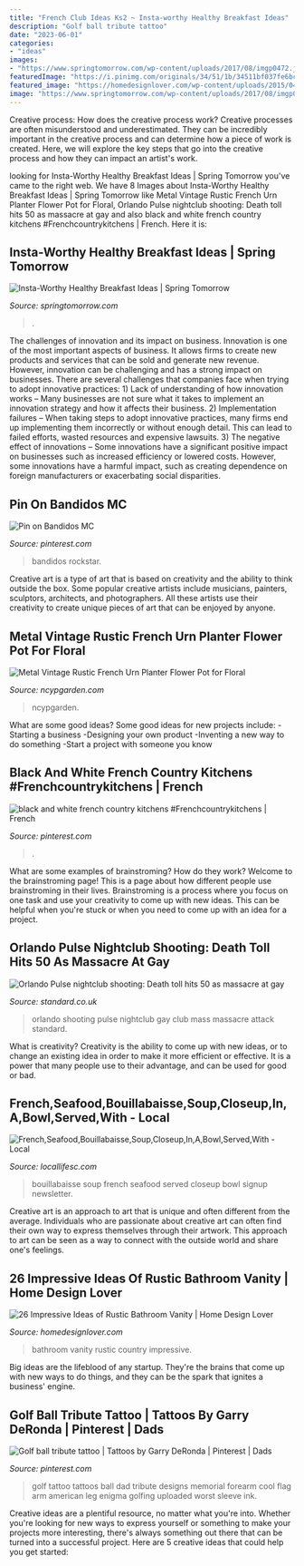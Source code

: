 ```yaml
---
title: "French Club Ideas Ks2 ~ Insta-worthy Healthy Breakfast Ideas"
description: "Golf ball tribute tattoo"
date: "2023-06-01"
categories:
- "ideas"
images:
- "https://www.springtomorrow.com/wp-content/uploads/2017/08/imgp0472.jpg"
featuredImage: "https://i.pinimg.com/originals/34/51/1b/34511bf037fe6bca3ce39ea8596ca229.jpg"
featured_image: "https://homedesignlover.com/wp-content/uploads/2015/04/7-wall-mounted-mirror.jpg"
image: "https://www.springtomorrow.com/wp-content/uploads/2017/08/imgp0472.jpg"
---
```



Creative process: How does the creative process work?
Creative processes are often misunderstood and underestimated. They can be incredibly important in the creative process and can determine how a piece of work is created. Here, we will explore the key steps that go into the creative process and how they can impact an artist's work.

	

		
looking for Insta-Worthy Healthy Breakfast Ideas | Spring Tomorrow you've came to the right web. We have 8 Images about Insta-Worthy Healthy Breakfast Ideas | Spring Tomorrow like Metal Vintage Rustic French Urn Planter Flower Pot for Floral, Orlando Pulse nightclub shooting: Death toll hits 50 as massacre at gay and also black and white french country kitchens #Frenchcountrykitchens | French. Here it is:
		
    
## Insta-Worthy Healthy Breakfast Ideas | Spring Tomorrow

<img loading=lazy src="https://www.springtomorrow.com/wp-content/uploads/2017/08/imgp0472.jpg" onerror="this.onerror=null;this.src='https://tse2.mm.bing.net/th?id=OIP.-VcfrJGj6Fo7Oqp9-j4rhwHaHa&amp;pid=15.1';" alt="Insta-Worthy Healthy Breakfast Ideas | Spring Tomorrow">

_Source: springtomorrow.com_

>. 

	

The challenges of innovation and its impact on business.
Innovation is one of the most important aspects of business. It allows firms to create new products and services that can be sold and generate new revenue. However, innovation can be challenging and has a strong impact on businesses. There are several challenges that companies face when trying to adopt innovative practices: 1) Lack of understanding of how innovation works – Many businesses are not sure what it takes to implement an innovation strategy and how it affects their business. 2) Implementation failures – When taking steps to adopt innovative practices, many firms end up implementing them incorrectly or without enough detail. This can lead to failed efforts, wasted resources and expensive lawsuits. 3) The negative effect of innovations – Some innovations have a significant positive impact on businesses such as increased efficiency or lowered costs. However, some innovations have a harmful impact, such as creating dependence on foreign manufacturers or exacerbating social disparities.

    
## Pin On Bandidos MC

<img loading=lazy src="https://i.pinimg.com/736x/77/05/de/7705de1ee5c0a081e74d841ca9a2e2ec.jpg" onerror="this.onerror=null;this.src='https://tse2.mm.bing.net/th?id=OIP.XjaOfedpihXfOxK3x2t37wHaKl&amp;pid=15.1';" alt="Pin on Bandidos MC">

_Source: pinterest.com_

>bandidos rockstar. 

	

Creative art is a type of art that is based on creativity and the ability to think outside the box. Some popular creative artists include musicians, painters, sculptors, architects, and photographers. All these artists use their creativity to create unique pieces of art that can be enjoyed by anyone.

    
## Metal Vintage Rustic French Urn Planter Flower Pot For Floral

<img loading=lazy src="https://cdn.shopify.com/s/files/1/0244/5295/6234/products/20190516009_1_1200x1200_crop_center.jpg?v=1569138803" onerror="this.onerror=null;this.src='https://tse3.mm.bing.net/th?id=OIP.EEcorC9p3I_S6HDPKg-wdQHaHa&amp;pid=15.1';" alt="Metal Vintage Rustic French Urn Planter Flower Pot for Floral">

_Source: ncypgarden.com_

>ncypgarden. 

	

What are some good ideas?
Some good ideas for new projects include: 
-Starting a business 
-Designing your own product 
-Inventing a new way to do something 
-Start a project with someone you know

    
## Black And White French Country Kitchens #Frenchcountrykitchens | French

<img loading=lazy src="https://i.pinimg.com/originals/34/51/1b/34511bf037fe6bca3ce39ea8596ca229.jpg" onerror="this.onerror=null;this.src='https://tse2.mm.bing.net/th?id=OIP.0tW7CZ77bwMA8vE_plfJhwHaLH&amp;pid=15.1';" alt="black and white french country kitchens #Frenchcountrykitchens | French">

_Source: pinterest.com_

>. 

	

What are some examples of brainstroming? How do they work?
Welcome to the brainstroming page! This is a page about how different people use brainstroming in their lives. Brainstroming is a process where you focus on one task and use your creativity to come up with new ideas. This can be helpful when you're stuck or when you need to come up with an idea for a project.

    
## Orlando Pulse Nightclub Shooting: Death Toll Hits 50 As Massacre At Gay

<img loading=lazy src="https://static.standard.co.uk/s3fs-public/thumbnails/image/2016/06/12/15/orlando4.jpg" onerror="this.onerror=null;this.src='https://tse4.mm.bing.net/th?id=OIP.nNL3a-7uHpOvFudgTIYJBwHaE8&amp;pid=15.1';" alt="Orlando Pulse nightclub shooting: Death toll hits 50 as massacre at gay">

_Source: standard.co.uk_

>orlando shooting pulse nightclub gay club mass massacre attack standard. 

	

What is creativity?
Creativity is the ability to come up with new ideas, or to change an existing idea in order to make it more efficient or effective. It is a power that many people use to their advantage, and can be used for good or bad.

    
## French,Seafood,Bouillabaisse,Soup,Closeup,In,A,Bowl,Served,With - Local

<img loading=lazy src="https://www.locallifesc.com/wp-content/uploads/2021/03/bouillabaisse-SS-scaled.jpg" onerror="this.onerror=null;this.src='https://tse2.mm.bing.net/th?id=OIP.HAf1-9z7g1CCIRKtFVG-BAHaE8&amp;pid=15.1';" alt="French,Seafood,Bouillabaisse,Soup,Closeup,In,A,Bowl,Served,With - Local">

_Source: locallifesc.com_

>bouillabaisse soup french seafood served closeup bowl signup newsletter. 

	

Creative art is an approach to art that is unique and often different from the average. Individuals who are passionate about creative art can often find their own way to express themselves through their artwork. This approach to art can be seen as a way to connect with the outside world and share one's feelings.

    
## 26 Impressive Ideas Of Rustic Bathroom Vanity | Home Design Lover

<img loading=lazy src="https://homedesignlover.com/wp-content/uploads/2015/04/7-wall-mounted-mirror.jpg" onerror="this.onerror=null;this.src='https://tse2.mm.bing.net/th?id=OIP.3iorIT67RE8cds1NkFYPcgHaKT&amp;pid=15.1';" alt="26 Impressive Ideas of Rustic Bathroom Vanity | Home Design Lover">

_Source: homedesignlover.com_

>bathroom vanity rustic country impressive. 

	

Big ideas are the lifeblood of any startup. They're the brains that come up with new ways to do things, and they can be the spark that ignites a business' engine.

    
## Golf Ball Tribute Tattoo | Tattoos By Garry DeRonda | Pinterest | Dads

<img loading=lazy src="https://s-media-cache-ak0.pinimg.com/736x/d5/e2/85/d5e285691b50e61a0580b0fb348ad2eb.jpg" onerror="this.onerror=null;this.src='https://tse3.mm.bing.net/th?id=OIP.x5l8HCIVt13K29FgmlFSKwHaJ4&amp;pid=15.1';" alt="Golf ball tribute tattoo | Tattoos by Garry DeRonda | Pinterest | Dads">

_Source: pinterest.com_

>golf tattoo tattoos ball dad tribute designs memorial forearm cool flag arm american leg enigma golfing uploaded worst sleeve ink. 

	

Creative ideas are a plentiful resource, no matter what you're into. Whether you're looking for new ways to express yourself or something to make your projects more interesting, there's always something out there that can be turned into a successful project. Here are 5 creative ideas that could help you get started: 

